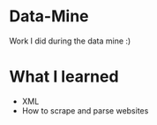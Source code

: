 # Data-Mine
Work I did during the data mine :)

# What I learned
+ XML
+ How to scrape and parse websites
